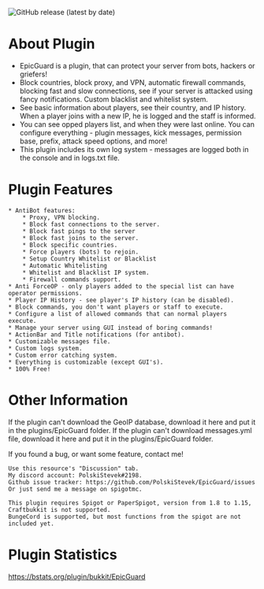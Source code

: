 ![GitHub release (latest by date)](https://img.shields.io/github/v/release/PolskiStevek/EpicGuard)
# About Plugin

* EpicGuard is a plugin, that can protect your server from bots, hackers or griefers!
* Block countries, block proxy, and VPN, automatic firewall commands, blocking fast and slow connections, see if your server is attacked using fancy notifications. Custom blacklist and whitelist system.
* See basic information about players, see their country, and IP history. When a player joins with a new IP, he is logged and the staff is informed.
* You can see opped players list, and when they were last online. You can configure everything - plugin messages, kick messages, permission base, prefix, attack speed options, and more!
* This plugin includes its own log system - messages are logged both in the console and in logs.txt file.


# Plugin Features

    * AntiBot features:
        * Proxy, VPN blocking.
        * Block fast connections to the server.
        * Block fast pings to the server
        * Block fast joins to the server.
        * Block specific countries.
        * Force players (bots) to rejoin.
        * Setup Country Whitelist or Blacklist
        * Automatic Whitelisting
        * Whitelist and Blacklist IP system.
        * Firewall commands support.
    * Anti ForceOP - only players added to the special list can have operator permissions.
    * Player IP History - see player's IP history (can be disabled).
    * Block commands, you don't want players or staff to execute.
    * Configure a list of allowed commands that can normal players execute.
    * Manage your server using GUI instead of boring commands!
    * ActionBar and Title notifications (for antibot).
    * Customizable messages file.
    * Custom logs system.
    * Custom error catching system.
    * Everything is customizable (except GUI's).
    * 100% Free!

# Other Information

If the plugin can't download the GeoIP database, download it here and put it in the plugins/EpicGuard folder.
If the plugin can't download messages.yml file, download it here and put it in the plugins/EpicGuard folder.

If you found a bug, or want some feature, contact me!

    Use this resource's "Discussion" tab.
    My discord account: PolskiStevek#2198.
    Github issue tracker: https://github.com/PolskiStevek/EpicGuard/issues
    Or just send me a message on spigotmc.

    This plugin requires Spigot or PaperSpigot, version from 1.8 to 1.15, Craftbukkit is not supported.
    BungeCord is supported, but most functions from the spigot are not included yet.

# Plugin Statistics
https://bstats.org/plugin/bukkit/EpicGuard
